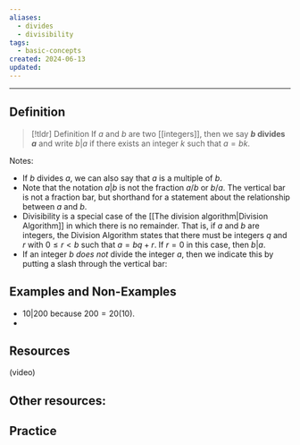 ```yaml
---
aliases:
  - divides
  - divisibility
tags:
  - basic-concepts
created: 2024-06-13
updated:
---
```

---
## Definition 

> [!tldr] Definition
> If $a$ and $b$ are two [[integers]], then we say **$b$ divides $a$** and write $b | a$ if there exists an integer $k$ such that $a = bk$. 

Notes: 
- If $b$ divides $a$, we can also say that $a$ is a multiple of $b$. 
- Note that the notation $a|b$ is not the fraction $a/b$ or $b/a$. The vertical bar is not a fraction bar, but shorthand for a statement about the relationship between $a$ and $b$. 
- Divisibility is a special case of the [[The division algorithm|Division Algorithm]] in which there is no remainder. That is, if $a$ and $b$ are integers, the Division Algorithm states that there must be integers $q$ and $r$ with $0 \leq r < b$ such that $a = bq + r$. If $r = 0$ in this case, then $b | a$. 
- If an integer $b$ *does not* divide the integer $a$, then we indicate this by putting a slash through the vertical bar: 

## Examples and Non-Examples

* $10 | 200$ because $200 = 20(10)$. 
* 


## Resources 

(video)

Other resources: 
- 

## Practice 

